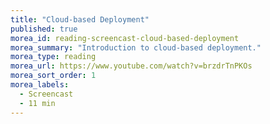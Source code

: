 ```yaml
---
title: "Cloud-based Deployment"
published: true
morea_id: reading-screencast-cloud-based-deployment
morea_summary: "Introduction to cloud-based deployment."
morea_type: reading
morea_url: https://www.youtube.com/watch?v=brzdrTnPKOs
morea_sort_order: 1
morea_labels:
  - Screencast
  - 11 min
---
```


